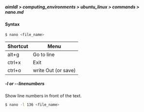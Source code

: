 ##### aimldl > computing_environments > ubuntu_linux > commands > nano.md

#### Syntax
```bash
$ nano <file_name>
```
| Shortcut | Menu                |
|----------|---------------------|
| alt+g    | Go to line          |
| ctrl+x   | Exit                |
| ctrl+o   | write Out (or save) |

##### -l or	--linenumbers
Show line numbers in front of the text.

```bash
$ nano -l 136 <file_name>
```

